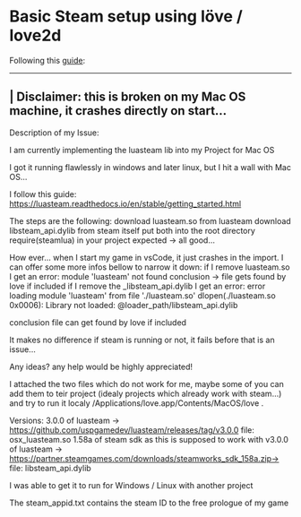 # Basic Steam setup using löve / love2d

Following this [guide](https://luasteam.readthedocs.io/en/stable/getting_started.html): 

----
| Disclaimer: this is broken on my Mac OS machine, it crashes directly on start...
----

Description of my Issue:

I am currently implementing the luasteam lib into my Project for Mac OS

I got it running flawlessly in windows and later linux, but I hit a wall with Mac OS...

I follow this guide: 
https://luasteam.readthedocs.io/en/stable/getting_started.html

The steps are the following:
download luasteam.so from luasteam
download libsteam_api.dylib from steam itself
put both into the root directory
require(steamlua) in your project
expected -> all good...

How ever... when I start my game in vsCode, it just crashes in the import. I can offer some more infos bellow to narrow it down:
if I remove luasteam.so I get an error: module 'luasteam' not found
conclusion -> file gets found by love if included
if I remove the _libsteam_api.dylib I get an error:
error loading module 'luasteam' from file './luasteam.so'
    dlopen(./luasteam.so 0x0006): Library not loaded: @loader_path/libsteam_api.dylib

conclusion file can get found by love if included

It makes no difference if steam is running or not, it fails before that is an issue...

Any ideas? any help would be highly appreciated!

I attached the two files which do not work for me, maybe some of you can add them to teir project (idealy projects which already work with steam...) and try to run it localy 
/Applications/love.app/Contents/MacOS/love .


Versions:
3.0.0 of luasteam -> https://github.com/uspgamedev/luasteam/releases/tag/v3.0.0
file: osx_luasteam.so
1.58a of steam sdk as this is supposed to work with v3.0.0 of luasteam -> https://partner.steamgames.com/downloads/steamworks_sdk_158a.zip-> file: libsteam_api.dylib

I was able to get it to run for Windows / Linux with another project

The steam_appid.txt contains the steam ID to the free prologue of my game